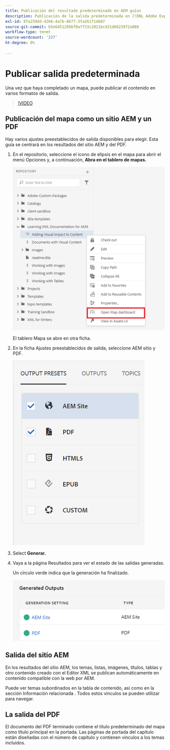 ```yaml
---
title: Publicación del resultado predeterminado en AEM guías
description: Publicación de la salida predeterminada en [!DNL Adobe Experience Manager Guides]
exl-id: 97a259dd-4266-4a7b-8677-3fa261714687
source-git-commit: b5e64512956f0a7f33c2021bc431d69239f2a088
workflow-type: tm+mt
source-wordcount: '227'
ht-degree: 0%

---
```


# Publicar salida predeterminada

Una vez que haya completado un mapa, puede publicar el contenido en varios formatos de salida.

>[!VIDEO](https://video.tv.adobe.com/v/336662?quality=12&learn=on)

## Publicación del mapa como un sitio AEM y un PDF

Hay varios ajustes preestablecidos de salida disponibles para elegir. Esta guía se centrará en los resultados del sitio AEM y del PDF.

1. En el repositorio, seleccione el icono de elipsis en el mapa para abrir el menú Opciones y, a continuación, **Abra en el tablero de mapas.**

   ![Abrir en el tablero de mapas](images/lesson-9/map-dashboard-with-markings.png)

   El tablero Mapa se abre en otra ficha.

2. En la ficha Ajustes preestablecidos de salida, seleccione AEM sitio y PDF.

   ![Ajustes preestablecidos de salida](images/lesson-9/pdf-aem.png)

3. Select **Generar.**

4. Vaya a la página Resultados para ver el estado de las salidas generadas.

   Un círculo verde indica que la generación ha finalizado.

   ![Generación de salida finalizada](images/lesson-9/green-circle.png)

## Salida del sitio AEM

En los resultados del sitio AEM, los temas, listas, imágenes, títulos, tablas y otro contenido creado con el Editor XML se publican automáticamente en contenido compatible con la web por AEM.

Puede ver temas subordinados en la tabla de contenido, así como en la sección Información relacionada . Todos estos vínculos se pueden utilizar para navegar.

## La salida del PDF

El documento del PDF terminado contiene el título predeterminado del mapa como título principal en la portada. Las páginas de portada del capítulo están diseñadas con el número de capítulo y contienen vínculos a los temas incluidos.
